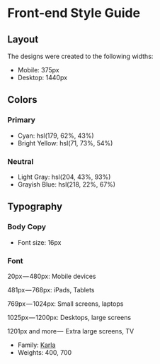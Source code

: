# Front-end Style Guide

## Layout

The designs were created to the following widths:

- Mobile: 375px
- Desktop: 1440px

## Colors

### Primary

- Cyan: hsl(179, 62%, 43%)
- Bright Yellow: hsl(71, 73%, 54%)

### Neutral

- Light Gray: hsl(204, 43%, 93%)
- Grayish Blue: hsl(218, 22%, 67%)

## Typography

### Body Copy

- Font size: 16px

### Font
20px — 480px: Mobile devices

481px — 768px: iPads, Tablets

769px — 1024px: Small screens, laptops

1025px — 1200px: Desktops, large screens

1201px and more —  Extra large screens, TV

- Family: [Karla](https://fonts.google.com/specimen/Karla)
- Weights: 400, 700